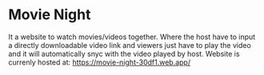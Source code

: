 # Movie Night
 It a website to watch movies/videos together. Where the host have to input a directly downloadable video link and viewers just have to play the video and it will automatically snyc with the video played by host.
 Website is currenly hosted at: https://movie-night-30df1.web.app/
